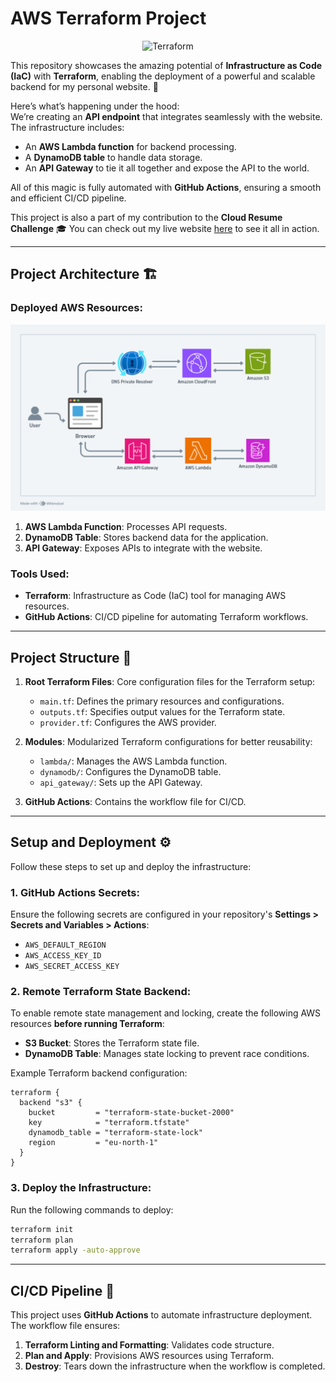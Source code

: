 # **AWS Terraform Project** 

<p align="center">
  <img src="https://cdn.worldvectorlogo.com/logos/terraform-enterprise.svg" alt="Terraform" width="100">
</p>

This repository showcases the amazing potential of **Infrastructure as Code (IaC)** with **Terraform**, enabling the deployment of a powerful and scalable backend for my personal website. 🚀

Here’s what’s happening under the hood:  
We’re creating an **API endpoint** that integrates seamlessly with the website. The infrastructure includes:  
- An **AWS Lambda function** for backend processing.  
- A **DynamoDB table** to handle data storage.  
- An **API Gateway** to tie it all together and expose the API to the world.  

All of this magic is fully automated with **GitHub Actions**, ensuring a smooth and efficient CI/CD pipeline.

This project is also a part of my contribution to the **Cloud Resume Challenge** 🎓 You can check out my live website [here](https://www.sakethpokuri.com/) to see it all in action.


---

## **Project Architecture** 🏗️

### Deployed AWS Resources:
![alt text](aws.png)
1. **AWS Lambda Function**: Processes API requests.
2. **DynamoDB Table**: Stores backend data for the application.
3. **API Gateway**: Exposes APIs to integrate with the website.

### Tools Used:
- **Terraform**: Infrastructure as Code (IaC) tool for managing AWS resources.
- **GitHub Actions**: CI/CD pipeline for automating Terraform workflows.


---

## **Project Structure** 📂

1. **Root Terraform Files**: Core configuration files for the Terraform setup:
   - `main.tf`: Defines the primary resources and configurations.
   - `outputs.tf`: Specifies output values for the Terraform state.
   - `provider.tf`: Configures the AWS provider.

2. **Modules**: Modularized Terraform configurations for better reusability:
   - `lambda/`: Manages the AWS Lambda function.
   - `dynamodb/`: Configures the DynamoDB table.
   - `api_gateway/`: Sets up the API Gateway.

3. **GitHub Actions**: Contains the workflow file for CI/CD.

---

## **Setup and Deployment** ⚙️

Follow these steps to set up and deploy the infrastructure:

### 1. **GitHub Actions Secrets**:
Ensure the following secrets are configured in your repository's **Settings > Secrets and Variables > Actions**:
- `AWS_DEFAULT_REGION`
- `AWS_ACCESS_KEY_ID`
- `AWS_SECRET_ACCESS_KEY`

### 2. **Remote Terraform State Backend**:
To enable remote state management and locking, create the following AWS resources **before running Terraform**:
- **S3 Bucket**: Stores the Terraform state file.
- **DynamoDB Table**: Manages state locking to prevent race conditions.

Example Terraform backend configuration:
```hcl
terraform {
  backend "s3" {
    bucket         = "terraform-state-bucket-2000"
    key            = "terraform.tfstate"
    dynamodb_table = "terraform-state-lock"
    region         = "eu-north-1"
  }
}
```

### 3. **Deploy the Infrastructure**:
Run the following commands to deploy:
```bash
terraform init
terraform plan
terraform apply -auto-approve
```

---

## **CI/CD Pipeline** 🔄

This project uses **GitHub Actions** to automate infrastructure deployment. The workflow file ensures:
1. **Terraform Linting and Formatting**: Validates code structure.
2. **Plan and Apply**: Provisions AWS resources using Terraform.
3. **Destroy**: Tears down the infrastructure when the workflow is completed.
<!-- 4. **File-Based Flag Triggers**: The deployment and destruction workflows are controlled by the content of the deploy.flag file:
    - If deploy.flag is set to true, the deployment workflow triggers and creates the infrastructure.
    - If deploy.flag is set to false, the destruction workflow triggers and tears down the infrastructure -->

